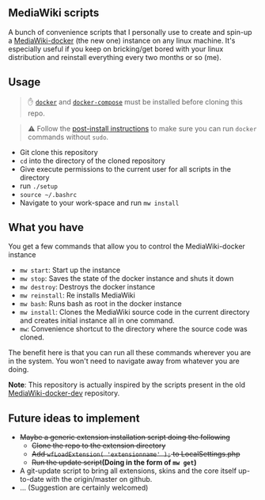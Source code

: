 ## MediaWiki scripts
A bunch of convenience scripts that I personally use to create and spin-up a [MediaWiki-docker](https://www.mediawiki.org/wiki/MediaWiki-Docker) (the new one) instance on any linux machine. It's especially useful if you keep on bricking/get bored with your linux distribution and reinstall everything every two months or so (me).

## Usage
> :hand: [`docker`](https://docs.docker.com/engine/install/) and [`docker-compose`](https://docs.docker.com/compose/install/) must be installed before cloning this repo. 

> :warning: Follow the [post-install instructions](https://docs.docker.com/engine/install/linux-postinstall/) to make sure you can run `docker` commands without `sudo`.
* Git clone this repository
* `cd` into the directory of the cloned repository
* Give execute permissions to the current user for all scripts in the directory
* run `./setup`
* `source ~/.bashrc`
* Navigate to your work-space and run `mw install`

## What you have
You get a few commands that allow you to control the MediaWiki-docker instance
* `mw start`: Start up the instance
* `mw stop`: Saves the state of the docker instance and shuts it down
* `mw destroy`: Destroys the docker instance
* `mw reinstall`: Re installs MediaWiki
* `mw bash`: Runs bash as root in the docker instance
* `mw install`: Clones the MediaWiki source code in the current directory and creates initial instance all in one command.
* `mw`: Convenience shortcut to the directory where the source code was cloned.

The benefit here is that you can run all these commands wherever you are in the system. You won't need to navigate away from whatever you are doing.

**Note**: This repository is actually inspired by the scripts present in the old [MediaWiki-docker-dev](https://github.com/addshore/mediawiki-docker-dev) repository.

## Future ideas to implement
* <s>Maybe a generic extension installation script doing the following
  * Clone the repo to the extension directory
  * Add `wfLoadExtension( 'extensionname' );` to LocalSettings.php
  * Run the update script</s>**(Doing in the form of `mw get`)**
* A git-update script to bring all extensions, skins and the core itself up-to-date with the origin/master on github.
* ... (Suggestion are certainly welcomed)
